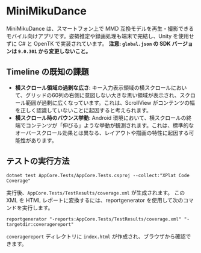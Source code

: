# MiniMikuDance

MiniMikuDance は、スマートフォン上で MMD 互換モデルを再生・撮影できるモバイル向けアプリです。姿勢推定や録画処理も端末で完結し、Unity を使用せずに C# と OpenTK で実装されています。
**注意: `global.json` の SDK バージョンは `9.0.301` から変更しないこと。**

## Timeline の既知の課題

*   **横スクロール領域の過剰な広さ**: キー入力表示領域の横スクロールにおいて、グリッドの60列の右側に意図しない大きな黒い領域が表示され、スクロール範囲が過剰に広くなっています。これは、ScrollView がコンテンツの幅を正しく認識していないことに起因すると考えられます。
*   **横スクロール時のバウンス挙動**: Android 環境において、横スクロールの終端でコンテンツが「伸びる」ような挙動が観測されます。これは、標準的なオーバースクロール効果とは異なる、レイアウトや描画の特性に起因する可能性があります。

## テストの実行方法

```
dotnet test AppCore.Tests/AppCore.Tests.csproj --collect:"XPlat Code Coverage"
```

実行後、`AppCore.Tests/TestResults/coverage.xml` が生成されます。
この XML を HTML レポートに変換するには、reportgenerator を使用して次のコマンドを実行します。

```
reportgenerator "-reports:AppCore.Tests/TestResults/coverage.xml" "-targetdir:coveragereport"
```

`coveragereport` ディレクトリに `index.html` が作成され、ブラウザから確認できます。

